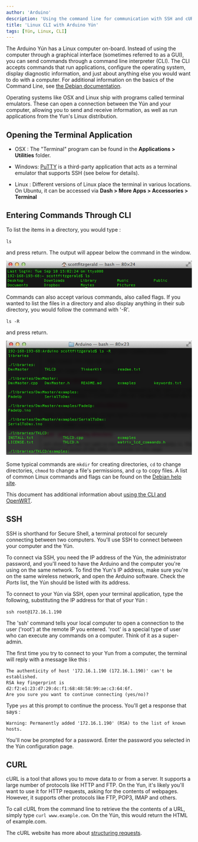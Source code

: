 ```yaml
---
author: 'Arduino'
description: 'Using the command line for communication with SSH and cURL.'
title: 'Linux CLI with Arduino Yún'
tags: [Yún, Linux, CLI]
---
```


The Arduino Yún has a Linux computer on-board. Instead of using the computer through a graphical interface (sometimes referred to as a GUI), you can send commands through a command line interpreter (CLI). The CLI accepts commands that run applications, configure the operating system, display diagnostic information, and just about anything else you would want to do with a computer. For additional information on the basics of the Command Line, see [the Debian documentation](https://wiki.debian.org/CommandLineInterface).

Operating systems like OSX and Linux ship with programs called terminal emulators. These can open a connection between the Yún and your computer, allowing you to send and receive information, as well as run applications from the Yun's Linux distribution.

## Opening the Terminal Application

- OSX : The "Terminal" program can be found in the **Applications > Utilities** folder.

- Windows: [PuTTY](http://www.chiark.greenend.org.uk/~sgtatham/putty/) is a third-party application that acts as a terminal emulator that supports SSH (see below for details).

- Linux : Different versions of Linux place the terminal in various locations. On Ubuntu, it can be accessed via **Dash > More Apps > Accessories > Terminal**

## Entering Commands Through CLI

To list the items in a directory, you would type :

`ls`

and press return. The output will appear below the command in the window.

![Terminal output.](assets/CLIlsCommand.png)

Commands can also accept various commands, also called flags. If you wanted to list the files in a directory and also display  anything in their sub directory, you would follow the command with '-R'.

`ls -R`

and press return.

![Terminal output.](assets/CLIlsFlag.png)

Some typical commands are `mkdir` for creating directories, `cd` to change directories, `chmod` to change a file's permissions, and `cp` to copy files. A list of common Linux commands and flags can be found on the [Debian help site](http://www.debianhelp.co.uk/commands.htm).

This document has additional information about [using the CLI and OpenWRT](http://wiki.openwrt.org/doc/howto/user.beginner.cli).

## SSH

SSH is shorthand for Secure Shell, a terminal protocol for securely connecting between two computers. You'll use SSH to connect between your computer and the Yún.

To connect via SSH, you need the IP address of the Yún, the administrator password, and you'll need to have the Arduino and the computer you're using on the same network. To find the Yun's IP address, make sure you're on the same wireless network, and open the Arduino software. Check the *Ports* list, the Yún should be listed with its address.

To connect to your Yún via SSH, open your terminal application, type the following, substituting the IP address for that of your Yún :

`ssh root@172.16.1.190`

The 'ssh' command tells your local computer to open a connection to the user ('root') at the remote IP you entered. 'root' is a special type of user who can execute any commands on a computer. Think of it as a super-admin.

The first time you try to connect to your Yun from a computer, the terminal will reply with a message like this :

```
The authenticity of host '172.16.1.190 (172.16.1.190)' can't be established.
RSA key fingerprint is d2:f2:e1:23:d7:29:dc:f1:68:48:58:99:ae:c3:64:6f.
Are you sure you want to continue connecting (yes/no)?
```

Type `yes` at this prompt to continue the process. You'll get a response that says  :

```
Warning: Permanently added '172.16.1.190' (RSA) to the list of known hosts.
```

You'll now be prompted for a password. Enter the password you selected in the Yún configuration page.

## CURL

cURL is a tool that allows you to move data to or from a server. It supports a large number of protocols like HTTP and FTP. On the Yun, it's likely you'll want to use it for HTTP requests, asking for the contents of webpages. However, it supports other protocols like FTP, POP3, IMAP and others.

To call cURL from the command line to retrieve the the contents of a URL, simply type `curl www.example.com`. On the Yún, this would return the HTML of example.com.

The cURL website has more about [structuring requests](http://curl.haxx.se/docs/httpscripting.html).